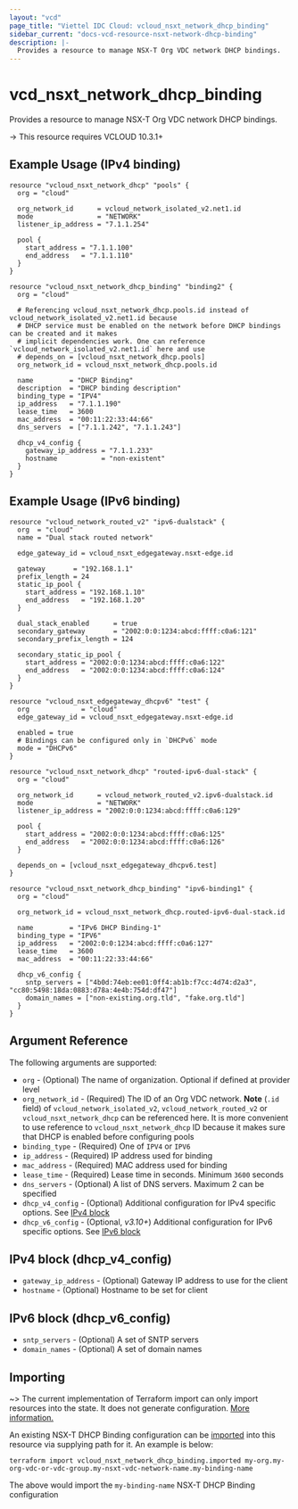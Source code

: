 ```yaml
---
layout: "vcd"
page_title: "Viettel IDC Cloud: vcloud_nsxt_network_dhcp_binding"
sidebar_current: "docs-vcd-resource-nsxt-network-dhcp-binding"
description: |-
  Provides a resource to manage NSX-T Org VDC network DHCP bindings.
---
```


# vcd\_nsxt\_network\_dhcp\_binding

Provides a resource to manage NSX-T Org VDC network DHCP bindings.

-> This resource requires VCLOUD 10.3.1+

## Example Usage (IPv4 binding)

```hcl
resource "vcloud_nsxt_network_dhcp" "pools" {
  org = "cloud"

  org_network_id      = vcloud_network_isolated_v2.net1.id
  mode                = "NETWORK"
  listener_ip_address = "7.1.1.254"

  pool {
    start_address = "7.1.1.100"
    end_address   = "7.1.1.110"
  }
}

resource "vcloud_nsxt_network_dhcp_binding" "binding2" {
  org = "cloud"

  # Referencing vcloud_nsxt_network_dhcp.pools.id instead of vcloud_network_isolated_v2.net1.id because
  # DHCP service must be enabled on the network before DHCP bindings can be created and it makes
  # implicit dependencies work. One can reference `vcloud_network_isolated_v2.net1.id` here and use
  # depends_on = [vcloud_nsxt_network_dhcp.pools]
  org_network_id = vcloud_nsxt_network_dhcp.pools.id

  name         = "DHCP Binding"
  description  = "DHCP binding description"
  binding_type = "IPV4"
  ip_address   = "7.1.1.190"
  lease_time   = 3600
  mac_address  = "00:11:22:33:44:66"
  dns_servers  = ["7.1.1.242", "7.1.1.243"]

  dhcp_v4_config {
    gateway_ip_address = "7.1.1.233"
    hostname           = "non-existent"
  }
}
```

## Example Usage (IPv6 binding)

```hcl
resource "vcloud_network_routed_v2" "ipv6-dualstack" {
  org  = "cloud"
  name = "Dual stack routed network"

  edge_gateway_id = vcloud_nsxt_edgegateway.nsxt-edge.id

  gateway       = "192.168.1.1"
  prefix_length = 24
  static_ip_pool {
    start_address = "192.168.1.10"
    end_address   = "192.168.1.20"
  }

  dual_stack_enabled      = true
  secondary_gateway       = "2002:0:0:1234:abcd:ffff:c0a6:121"
  secondary_prefix_length = 124

  secondary_static_ip_pool {
    start_address = "2002:0:0:1234:abcd:ffff:c0a6:122"
    end_address   = "2002:0:0:1234:abcd:ffff:c0a6:124"
  }
}

resource "vcloud_nsxt_edgegateway_dhcpv6" "test" {
  org             = "cloud"
  edge_gateway_id = vcloud_nsxt_edgegateway.nsxt-edge.id

  enabled = true
  # Bindings can be configured only in `DHCPv6` mode
  mode = "DHCPv6"
}

resource "vcloud_nsxt_network_dhcp" "routed-ipv6-dual-stack" {
  org = "cloud"

  org_network_id      = vcloud_network_routed_v2.ipv6-dualstack.id
  mode                = "NETWORK"
  listener_ip_address = "2002:0:0:1234:abcd:ffff:c0a6:129"

  pool {
    start_address = "2002:0:0:1234:abcd:ffff:c0a6:125"
    end_address   = "2002:0:0:1234:abcd:ffff:c0a6:126"
  }

  depends_on = [vcloud_nsxt_edgegateway_dhcpv6.test]
}

resource "vcloud_nsxt_network_dhcp_binding" "ipv6-binding1" {
  org = "cloud"

  org_network_id = vcloud_nsxt_network_dhcp.routed-ipv6-dual-stack.id

  name         = "IPv6 DHCP Binding-1"
  binding_type = "IPV6"
  ip_address   = "2002:0:0:1234:abcd:ffff:c0a6:127"
  lease_time   = 3600
  mac_address  = "00:11:22:33:44:66"

  dhcp_v6_config {
    sntp_servers = ["4b0d:74eb:ee01:0ff4:ab1b:f7cc:4d74:d2a3", "cc80:5498:18da:0883:d78a:4e4b:754d:df47"]
    domain_names = ["non-existing.org.tld", "fake.org.tld"]
  }
}
```

## Argument Reference

The following arguments are supported:

* `org` - (Optional) The name of organization. Optional if defined at provider level
* `org_network_id` - (Required) The ID of an Org VDC network. **Note**  (`.id` field) of
  `vcloud_network_isolated_v2`, `vcloud_network_routed_v2` or `vcloud_nsxt_network_dhcp` can be referenced
  here. It is more convenient to use reference to `vcloud_nsxt_network_dhcp` ID because it makes sure
  that DHCP is enabled before configuring pools
* `binding_type` - (Required) One of `IPV4` or `IPV6`
* `ip_address` - (Required) IP address used for binding
* `mac_address` - (Required) MAC address used for binding
* `lease_time` - (Required) Lease time in seconds. Minimum `3600` seconds
* `dns_servers` - (Optional) A list of DNS servers. Maximum 2 can be specified
* `dhcp_v4_config` - (Optional) Additional configuration for IPv4 specific options. See [IPv4 block](#ipv4-block)
* `dhcp_v6_config` - (Optional, *v3.10+*) Additional configuration for IPv6 specific options. See [IPv6 block](#ipv6-block)

<a id="ipv4-block"></a>

## IPv4 block (dhcp_v4_config)

* `gateway_ip_address` - (Optional) Gateway IP address to use for the client
* `hostname` - (Optional) Hostname to be set for client

<a id="ipv6-block"></a>
## IPv6 block (dhcp_v6_config)

* `sntp_servers` - (Optional) A set of SNTP servers
* `domain_names` - (Optional) A set of domain names

## Importing

~> The current implementation of Terraform import can only import resources into the state.
It does not generate configuration. [More information.](https://www.terraform.io/docs/import/)

An existing NSX-T DHCP Binding configuration can be [imported][docs-import] into this resource via
supplying path for it. An example is
below:

[docs-import]: https://www.terraform.io/docs/import/

```
terraform import vcloud_nsxt_network_dhcp_binding.imported my-org.my-org-vdc-or-vdc-group.my-nsxt-vdc-network-name.my-binding-name
```

The above would import the `my-binding-name` NSX-T DHCP Binding configuration
